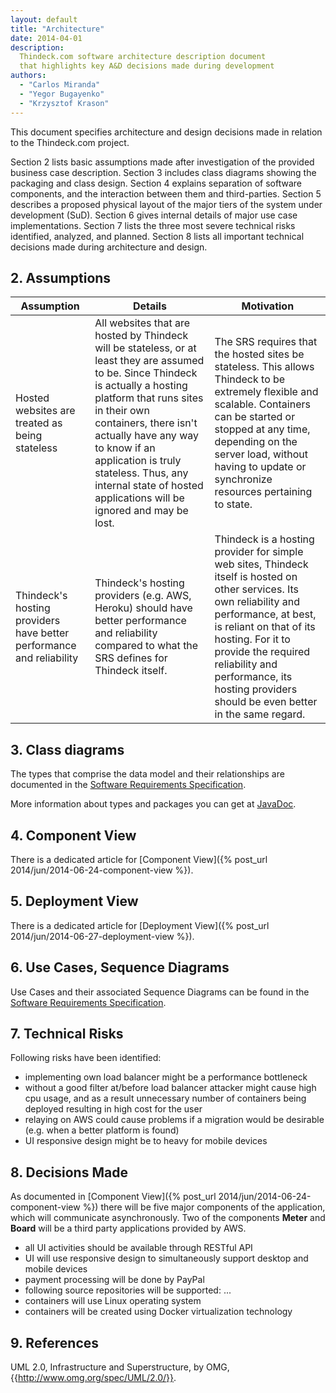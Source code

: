 ```yaml
---
layout: default
title: "Architecture"
date: 2014-04-01
description:
  Thindeck.com software architecture description document
  that highlights key A&D decisions made during development
authors:
  - "Carlos Miranda"
  - "Yegor Bugayenko"
  - "Krzysztof Krason"
---
```


This document specifies architecture and design decisions made in relation to
the Thindeck.com project.

Section 2 lists basic assumptions made after investigation of the provided
business case description. Section 3 includes class diagrams showing the
packaging and class design. Section 4 explains separation of software
components, and the interaction between them and third-parties.
Section 5 describes a proposed physical layout of the major tiers of the
system under development (SuD). Section 6 gives internal details of major use
case implementations. Section 7 lists the three most severe technical risks
identified, analyzed, and planned. Section 8 lists all important technical
decisions made during architecture and design.

## 2. Assumptions

<table>
  <thead>
    <tr>
      <th>Assumption</th>
      <th>Details</th>
      <th>Motivation</th>
    </tr>
  </thead>
  <tbody>
    <tr>
      <td>
        Hosted websites are treated as being stateless
      </td>
      <td>
        All websites that are hosted by Thindeck will be stateless, or at least
        they are assumed to be. Since Thindeck is actually a hosting platform
        that runs sites in their own containers, there isn't actually have any
        way to know if an application is truly stateless. Thus, any internal
        state of hosted applications will be ignored and may be lost.
      </td>
      <td>
        The SRS requires that the hosted sites be stateless. This allows
        Thindeck to be extremely flexible and scalable. Containers can be
        started or stopped at  any time, depending on the server load, without
        having to update or synchronize resources pertaining to state.
      </td>
    </tr>
    <tr>
      <td>
        Thindeck's hosting providers have better performance and reliability
      </td>
      <td>
        Thindeck's hosting providers (e.g. AWS, Heroku) should have better
        performance and reliability compared to what the SRS defines for
        Thindeck itself.
      </td>
      <td>
        Thindeck is a hosting provider for simple web sites, Thindeck itself is
        hosted on other services. Its own reliability and performance, at best,
        is reliant on that of its hosting. For it to provide the required
        reliability and performance, its hosting providers should be even better
        in the same regard.
      </td>
    </tr>
  </tbody>
</table>

## 3. Class diagrams

The types that comprise the data model and their relationships are documented
in the [Software Requirements Specification](/requs/requs.xml).

More information about types and packages you can get at [JavaDoc](/apidocs).

## 4. Component View

There is a dedicated article for
[Component View]({% post_url 2014/jun/2014-06-24-component-view %}).

## 5. Deployment View

There is a dedicated article for
[Deployment View]({% post_url 2014/jun/2014-06-27-deployment-view %}).

## 6. Use Cases, Sequence Diagrams

Use Cases and their associated Sequence Diagrams can be found in the
[Software Requirements Specification](/requs/requs.xml).

## 7. Technical Risks

Following risks have been identified:

  * implementing own load balancer might be a performance bottleneck
  * without a good filter at/before load balancer attacker might cause high cpu usage, and as a result unnecessary number of containers being deployed resulting in high cost for the user
  * relaying on AWS could cause problems if a migration would be desirable (e.g. when a better platform is found)
  * UI responsive design might be to heavy for mobile devices

## 8. Decisions Made

As documented in [Component View]({% post_url 2014/jun/2014-06-24-component-view %})
there will be five major components of the application, which will communicate asynchronously.
Two of the components **Meter** and **Board** will be a third party applications
provided by AWS.

  * all UI activities should be available through RESTful API
  * UI will use responsive design to simultaneously support desktop and mobile devices
  * payment processing will be done by PayPal
  * following source repositories will be supported: ...
  * containers will use Linux operating system
  * containers will be created using Docker virtualization technology

## 9. References

UML 2.0, Infrastructure and Superstructure, by OMG,
{{http://www.omg.org/spec/UML/2.0/}}.
